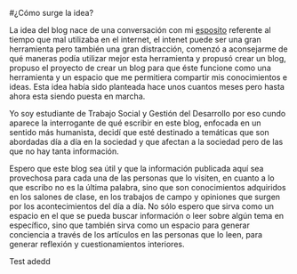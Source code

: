 #¿Cómo surge la idea?

La idea del blog nace  de una conversación con mi [esposito](http://github.com/paulomcnally) referente al tiempo que mal utilizaba en el internet, el intenet puede ser una  gran herramienta pero también una gran distracción, comenzó a aconsejarme de qué maneras podía utilizar mejor esta herramienta y propusó crear un blog, propuso el proyecto de crear un blog para que éste funcione como una herramienta y un espacio que me permitiera compartir mis conocimientos e ideas. Esta idea había sido planteada hace unos cuantos meses pero hasta ahora esta siendo puesta en marcha.

Yo soy estudiante de Trabajo Social y Gestión del Desarrollo  por eso cundo aparece la interrogante de qué escribir en este blog, enfocada en un sentido más humanista, decidí que esté destinado a temáticas que son abordadas día a día en la sociedad y que afectan a la sociedad pero de las que no hay tanta información.

Espero que este blog sea útil y que la información publicada aquí sea provechosa para cada una de las personas que lo visiten, en cuanto a lo que escribo no es la última palabra, sino que son conocimientos adquiridos en los salones de clase, en los trabajos de campo y opiniones que surgen por los acontecimientos del día a día. No sólo espero que sirva como un espacio en el que se pueda buscar información o leer sobre algún tema en específico, sino que también sirva como un espacio para generar conciencia a través de los artículos en las personas que lo leen, para generar reflexión y cuestionamientos interiores.

Test adedd
